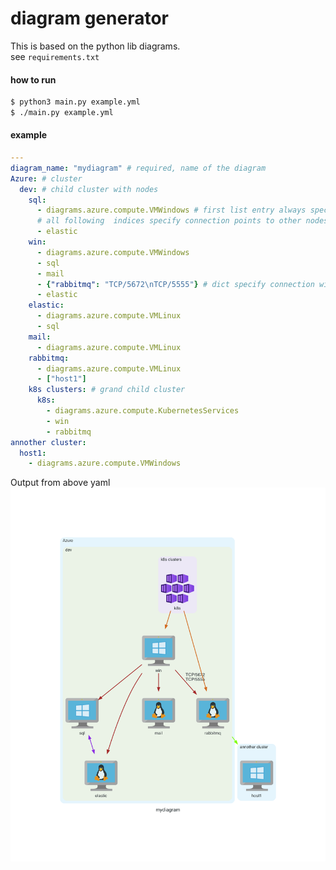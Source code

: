 # diagram generator
This is based on the python lib diagrams.  
see ```requirements.txt```

#### how to run
```bash
$ python3 main.py example.yml
$ ./main.py example.yml
```
#### example
```yaml
---
diagram_name: "mydiagram" # required, name of the diagram
Azure: # cluster
  dev: # child cluster with nodes
    sql:
      - diagrams.azure.compute.VMWindows # first list entry always specify node icon shape
      # all following  indices specify connection points to other nodes/clusters
      - elastic
    win:
      - diagrams.azure.compute.VMWindows
      - sql
      - mail
      - {"rabbitmq": "TCP/5672\nTCP/5555"} # dict specify connection with label. looks awful in big diagrams
      - elastic
    elastic:
      - diagrams.azure.compute.VMLinux
      - sql
    mail:
      - diagrams.azure.compute.VMLinux
    rabbitmq:
      - diagrams.azure.compute.VMLinux
      - ["host1"]
    k8s clusters: # grand child cluster
      k8s:
        - diagrams.azure.compute.KubernetesServices
        - win
        - rabbitmq
annother cluster:
  host1:
    - diagrams.azure.compute.VMWindows
```
Output from above yaml
![result](./mydiagram.png)